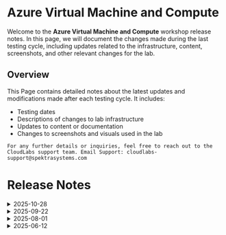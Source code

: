 # Azure Virtual Machine and Compute 

Welcome to the **Azure Virtual Machine and Compute** workshop release notes. In this page, we will document the changes made during the last testing cycle, including updates related to the infrastructure, content, screenshots, and other relevant changes for the lab.

## Overview

This Page contains detailed notes about the latest updates and modifications made after each testing cycle. It includes:

- Testing dates
- Descriptions of changes to lab infrastructure
- Updates to content or documentation
- Changes to screenshots and visuals used in the lab

`For any further details or inquiries, feel free to reach out to the CloudLabs support team. Email Support: cloudlabs-support@spektrasystems.com`

# Release Notes

<details>
  <summary>2025-10-28</summary>

## Release Date: 2025-10-28

### Summary of Changes

Implemented minor updates such as improved UI screenshots and revised instructions to ensure greater clarity and accuracy. 

### Infrastructure Changes

N/A

### Content Changes

N/A

### Screenshot Updates

- **Minor updates**: 

    - **Updated UI Screenshots**: Revised and updated several screenshots to align with the recent updates.
      
### Testing Notes

- **Testing Date**: 2025-10-28

### Testing Scope 

Completed end-to-end testing of the lab and revised the guide to incorporate the most recent UI updates.

---
</details>

<details>
  <summary>2025-09-22</summary>

## Release Date: 2025-09-22

### Summary of Changes 

-  Added explicit navigation steps in the lab guide and incorporated multiple screenshots to improve clarity and ensure correct environment access.

### Infrastructure Changes

- Updated OS disk SKU from Standard HDD to Standard SSD.

### Content Changes

- Included detailed navigation instructions to ensure users access the appropriate development environment.

### Screenshot Update

- Updated multiple screenshots to make the instructions clearer and improve the overall experience.
  
### Testing Notes

- **Testing Date**: 2025-09-22

### Testing Scope 

- Validation covered infrastructure compatibility, lab flow continuity, content accuracy, and screenshot alignment with the latest UI.

-------------

</details>

<details>
  <summary>2025-08-01</summary>

## Infrastructure Changes

NA

## Content Changes

  - **Change**: Revised the lab guide to incorporate the latest UI changes.
  
## Screenshot Updates

 - **Change**: Screenshots were added to enhance the overall user experience.

## Testing Notes

   - **Testing Date**: 2025-08-01
   - **Testing Scope**: UI Instructions/ screenshots, command accuracy

</details>
<details>
  <summary>2025-06-12</summary>

### Release Date: 2025-06-12

- **Testing Date**: 2025-06-12

## Infrastructure Changes

NA

## Content Changes

The instructions have been revised for greater clarity and accuracy.

## Screenshot Updates

Screenshots have been updated to reflect the latest UI changes and enhance the overall user experience.

## Validation

NA

## Testing Notes

- **Test Validation Summary**: Validated the lab guide steps.

---
</details>
